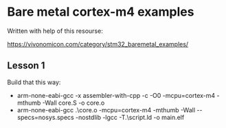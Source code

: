 # Bare metal cortex-m4 examples

Written with help of this resourse:

https://vivonomicon.com/category/stm32_baremetal_examples/

## Lesson 1

Build that this way:

* arm-none-eabi-gcc -x assembler-with-cpp -c -O0 -mcpu=cortex-m4 -mthumb -Wall core.S -o core.o
* arm-none-eabi-gcc .\core.o -mcpu=cortex-m4 -mthumb -Wall --specs=nosys.specs -nostdlib -lgcc -T.\script.ld -o main.elf